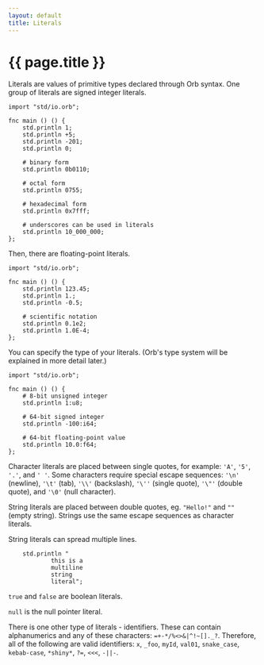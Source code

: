 ```yaml
---
layout: default
title: Literals
---
```

# {{ page.title }}

Literals are values of primitive types declared through Orb syntax. One group of literals are signed integer literals.

```
import "std/io.orb";

fnc main () () {
    std.println 1;
    std.println +5;
    std.println -201;
    std.println 0;

    # binary form
    std.println 0b0110;

    # octal form
    std.println 0755;

    # hexadecimal form
    std.println 0x7fff;

    # underscores can be used in literals
    std.println 10_000_000;
};
```

Then, there are floating-point literals.

```
import "std/io.orb";

fnc main () () {
    std.println 123.45;
    std.println 1.;
    std.println -0.5;

    # scientific notation
    std.println 0.1e2;
    std.println 1.0E-4;
};
```

You can specify the type of your literals. (Orb's type system will be explained in more detail later.)

```
import "std/io.orb";

fnc main () () {
    # 8-bit unsigned integer
    std.println 1:u8;

    # 64-bit signed integer
    std.println -100:i64;

    # 64-bit floating-point value
    std.println 10.0:f64;
};
```

Character literals are placed between single quotes, for example: `'A'`, `'5'`, `'.'`, and `' '`. Some characters require special escape sequences: `'\n'` (newline), `'\t'` (tab), `'\\'` (backslash), `'\''` (single quote), `'\"'` (double quote), and `'\0'` (null character).

String literals are placed between double quotes, eg. `"Hello!"` and `""` (empty string). Strings use the same escape sequences as character literals.

String literals can spread multiple lines.

```
    std.println "
            this is a
            multiline
            string
            literal";
```

`true` and `false` are boolean literals.

`null` is the null pointer literal.

There is one other type of literals - identifiers. These can contain alphanumerics and any of these characters: `=+-*/%<>&|^!~[]._?`. Therefore, all of the following are valid identifiers: `x`, `_foo`, `myId`, `val01`, `snake_case`, `kebab-case`, `*shiny*`, `?=`, `<<<`, `-||-`.